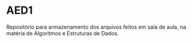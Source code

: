 # AED1
Repositório para armazenamento dos arquivos feitos em sala de aula, na matéria de Algoritmos e Estruturas de Dados.
